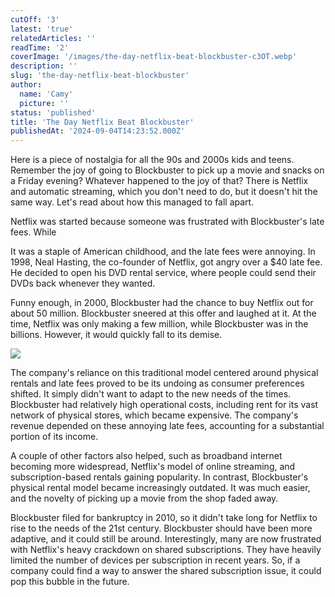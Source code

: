 ```yaml
---
cutOff: '3'
latest: 'true'
relatedArticles: ''
readTime: '2'
coverImage: '/images/the-day-netflix-beat-blockbuster-c3OT.webp'
description: ''
slug: 'the-day-netflix-beat-blockbuster'
author:
  name: 'Camy'
  picture: ''
status: 'published'
title: 'The Day Netflix Beat Blockbuster'
publishedAt: '2024-09-04T14:23:52.000Z'
---
```


Here is a piece of nostalgia for all the 90s and 2000s kids and teens. Remember the joy of going to Blockbuster to pick up a movie and snacks on a Friday evening? Whatever happened to the joy of that? There is Netflix and automatic streaming, which you don't need to do, but it doesn't hit the same way. Let's read about how this managed to fall apart.

Netflix was started because someone was frustrated with Blockbuster's late fees. While

It was a staple of American childhood, and the late fees were annoying. In 1998, Neal Hasting, the co-founder of Netflix, got angry over a $40 late fee. He decided to open his DVD rental service, where people could send their DVDs back whenever they wanted. 

Funny enough, in 2000, Blockbuster had the chance to buy Netflix out for about 50 million. Blockbuster sneered at this offer and laughed at it. At the time, Netflix was only making a few million, while Blockbuster was in the billions. However, it would quickly fall to its demise. 

![](/images/the-day-netflix-beat-blockbuster-AxNT.webp)

The company's reliance on this traditional model centered around physical rentals and late fees proved to be its undoing as consumer preferences shifted. It simply didn't want to adapt to the new needs of the times. Blockbuster had relatively high operational costs, including rent for its vast network of physical stores, which became expensive. The company's revenue depended on these annoying late fees, accounting for a substantial portion of its income. 

A couple of other factors also helped, such as broadband internet becoming more widespread, Netflix's model of online streaming, and subscription-based rentals gaining popularity. In contrast, Blockbuster's physical rental model became increasingly outdated. It was much easier, and the novelty of picking up a movie from the shop faded away.

Blockbuster filed for bankruptcy in 2010, so it didn't take long for Netflix to rise to the needs of the 21st century. Blockbuster should have been more adaptive, and it could still be around. Interestingly, many are now frustrated with Netflix's heavy crackdown on shared subscriptions. They have heavily limited the number of devices per subscription in recent years. So, if a company could find a way to answer the shared subscription issue, it could pop this bubble in the future.